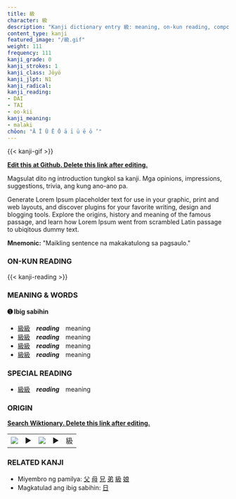 ```yaml
---
title: 級
character: 級
description: "Kanji dictionary entry 級: meaning, on-kun reading, compounds, origin, related kanji"
content_type: kanji
featured_image: "/級.gif"
weight: 111
frequency: 111
kanji_grade: 0
kanji_strokes: 1
kanji_class: Jōyō
kanji_jlpt: N1
kanji_radical: 
kanji_reading: 
- DAI
- TAI
- oo-kii
kanji_meaning:
- malaki
chōon: "Ā Ī Ū Ē Ō ā ī ū ē ō ’"
---
```

[//]: # (Don't edit the line below. Kanji animated GIF code is automatically generated.)
{{< kanji-gif >}}

[//]: # (Edit below this line.)

**[Edit this at Github. Delete this link after editing.](https://github.com/tim0g/tim/tree/main/content/kanji/級/index.md)**

Magsulat dito ng introduction tungkol sa kanji. Mga opinions, impressions, suggestions, trivia, ang kung ano-ano pa.

Generate Lorem Ipsum placeholder text for use in your graphic, print and web layouts, and discover plugins for your favorite writing, design and blogging tools. Explore the origins, history and meaning of the famous passage, and learn how Lorem Ipsum went from scrambled Latin passage to ubiqitous dummy text.
 
**Mnemonic:** "Maikling sentence na makakatulong sa pagsaulo."

### ON-KUN READING

[//]: # (Don't edit the line below. ON-KUN READING code is automatically generated.)
{{< kanji-reading >}}

### MEANING & WORDS

#### ➊ **Ibig sabihin**
  - [級](../級)[級](../級)　***reading***　meaning
  - [級](../級)[級](../級)　***reading***　meaning
  - [級](../級)[級](../級)　***reading***　meaning
  - [級](../級)[級](../級)　***reading***　meaning

### SPECIAL READING
  - [級](../級)[級](../級)　***reading***　meaning

### ORIGIN

**[Search Wiktionary. Delete this link after editing.](https://wiktionary.org/wiki/級)**
<table class="kanji-table"><tr><td>
<img src="60px-級-bronze.svg.png">
</td><td>▶</td><td>
<img src="60px-級-oracle.svg.png">
</td><td>▶</td>
<td class="kanji-origin">級</td>
</tr></table>

### RELATED KANJI
- Miyembro ng pamilya: [父](../父) [母](../母) [兄](../兄) [弟](../弟) [級](../級) [娘](../娘)
- Magkatulad ang ibig sabihin: [日](../日)
